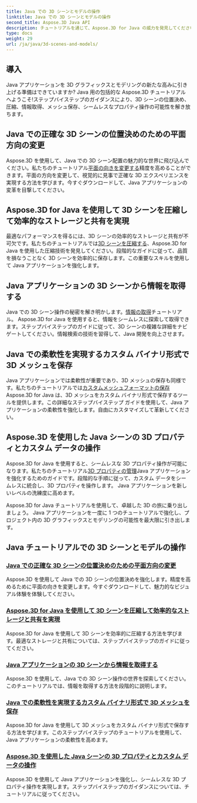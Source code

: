 ```yaml
---
title: Java での 3D シーンとモデルの操作
linktitle: Java での 3D シーンとモデルの操作
second_title: Aspose.3D Java API
description: チュートリアルを通じて、Aspose.3D for Java の威力を発見してください。 Java アプリケーションでの 3D シーンの精度、ストレージ効率、および操作を強化します。
type: docs
weight: 29
url: /ja/java/3d-scenes-and-models/
---
```

## 導入

Java アプリケーションを 3D グラフィックスとモデリングの新たな高みに引き上げる準備はできていますか? Java 用の包括的な Aspose.3D チュートリアルへようこそ!ステップバイステップのガイダンスにより、3D シーンの位置決め、圧縮、情報取得、メッシュ保存、シームレスなプロパティ操作の可能性を解き放ちます。

## Java での正確な 3D シーンの位置決めのための平面方向の変更

Aspose.3D を使用して、Java での 3D シーン配置の魅力的な世界に飛び込んでください。私たちのチュートリアル[平面の向きを変更する](./change-plane-orientation/)精度を高めることができます。平面の方向を変更して、視覚的に見事で正確な 3D エクスペリエンスを実現する方法を学びます。今すぐダウンロードして、Java アプリケーションの変革を目撃してください。

## Aspose.3D for Java を使用して 3D シーンを圧縮して効率的なストレージと共有を実現

最適なパフォーマンスを得るには、3D シーンの効率的なストレージと共有が不可欠です。私たちのチュートリアルでは[3D シーンを圧縮する](./compress-3d-scenes/)、Aspose.3D for Java を使用した圧縮技術を発見してください。段階的なガイドに従って、品質を損なうことなく 3D シーンを効率的に保存します。この重要なスキルを使用して Java アプリケーションを強化します。

## Java アプリケーションの 3D シーンから情報を取得する

Java での 3D シーン操作の秘密を解き明かします。[情報の取得](./get-scene-information/)チュートリアル。 Aspose.3D for Java を使用すると、情報をシームレスに探索して取得できます。ステップバイステップのガイドに従って、3D シーンの複雑な詳細をナビゲートしてください。情報検索の技術を習得して、Java 開発を向上させます。

## Java での柔軟性を実現するカスタム バイナリ形式で 3D メッシュを保存

Java アプリケーションでは柔軟性が重要であり、3D メッシュの保存も同様です。私たちのチュートリアルでは[カスタムメッシュフォーマットの保存](./save-custom-mesh-formats/)Aspose.3D for Java は、3D メッシュをカスタム バイナリ形式で保存するツールを提供します。この詳細なステップバイステップ ガイドを使用して、Java アプリケーションの柔軟性を強化します。自由にカスタマイズして革新してください。

## Aspose.3D を使用した Java シーンの 3D プロパティとカスタム データの操作

Aspose.3D for Java を使用すると、シームレスな 3D プロパティ操作が可能になります。私たちのチュートリアル[3D プロパティの管理](./managing-3d-properties-scenes/)Java アプリケーションを強化するためのガイドです。段階的な手順に従って、カスタム データをシームレスに統合し、3D プロパティを操作します。 Java アプリケーションを新しいレベルの洗練度に高めます。

Aspose.3D for Java チュートリアルを使用して、卓越した 3D の旅に乗り出しましょう。 Java アプリケーションを一度に 1 つのチュートリアルで強化し、プロジェクト内の 3D グラフィックスとモデリングの可能性を最大限に引き出します。
## Java チュートリアルでの 3D シーンとモデルの操作
### [Java での正確な 3D シーンの位置決めのための平面方向の変更](./change-plane-orientation/)
Aspose.3D を使用して Java での 3D シーンの位置決めを強化します。精度を高めるために平面の向きを変更します。今すぐダウンロードして、魅力的なビジュアル体験を体験してください。
### [Aspose.3D for Java を使用して 3D シーンを圧縮して効率的なストレージと共有を実現](./compress-3d-scenes/)
Aspose.3D for Java を使用して 3D シーンを効率的に圧縮する方法を学びます。最適なストレージと共有については、ステップバイステップのガイドに従ってください。
### [Java アプリケーションの 3D シーンから情報を取得する](./get-scene-information/)
Aspose.3D を使用して、Java での 3D シーン操作の世界を探索してください。このチュートリアルでは、情報を取得する方法を段階的に説明します。
### [Java での柔軟性を実現するカスタム バイナリ形式で 3D メッシュを保存](./save-custom-mesh-formats/)
Aspose.3D for Java を使用して 3D メッシュをカスタム バイナリ形式で保存する方法を学びます。このステップバイステップのチュートリアルを使用して、Java アプリケーションの柔軟性を高めます。
### [Aspose.3D を使用した Java シーンの 3D プロパティとカスタム データの操作](./managing-3d-properties-scenes/)
Aspose.3D を使用して Java アプリケーションを強化し、シームレスな 3D プロパティ操作を実現します。ステップバイステップのガイダンスについては、チュートリアルに従ってください。